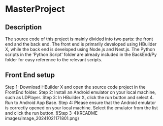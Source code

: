 # MasterProject

## Description
The source code of this project is mainly divided into two parts: the front end and the back end. The front end is primarily developed using HBuilder X, while the back end is developed using Node.js and Nest.js. The Python scripts in the 'Python Script' folder are already included in the BackEnd/Py folder for easy reference to the relevant scripts.

## Front End setup
Step 1: Download HBuilder X and open the source code project in the FrontEnd folder.
Step 2: Install an Android emulator on your local machine, such as LDPlayer.
Step 3: In HBuilder X, click the run button and select 4. Run to Android App Base.
Step 4: Please ensure that the Android emulator is correctly opened on your local machine. Select the emulator from the list and click the run button.
![Step 3-4](README images/Image_20241021171801.png)